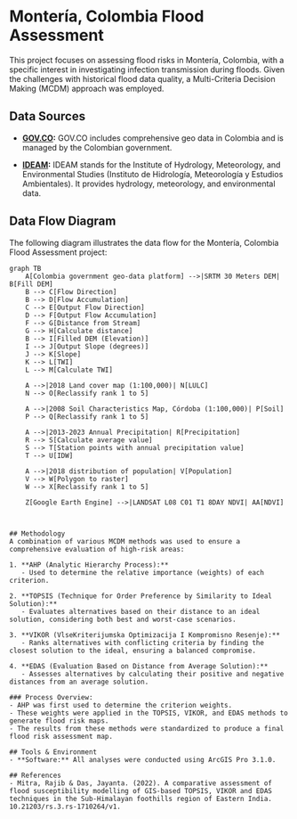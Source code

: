 # Montería, Colombia Flood Assessment

This project focuses on assessing flood risks in Montería, Colombia, with a specific interest in investigating infection transmission during floods. Given the challenges with historical flood data quality, a Multi-Criteria Decision Making (MCDM) approach was employed.

## Data Sources
- **[GOV.CO](https://www.colombiaenmapas.gov.co/):** 
  GOV.CO includes comprehensive geo data in Colombia and is managed by the Colombian government.

- **[IDEAM](http://dhime.ideam.gov.co/atencionciudadano/):** 
  IDEAM stands for the Institute of Hydrology, Meteorology, and Environmental Studies (Instituto de Hidrología, Meteorología y Estudios Ambientales). It provides hydrology, meteorology, and environmental data.

## Data Flow Diagram

The following diagram illustrates the data flow for the Montería, Colombia Flood Assessment project:

```mermaid
graph TB
    A[Colombia government geo-data platform] -->|SRTM 30 Meters DEM| B[Fill DEM]
    B --> C[Flow Direction]
    B --> D[Flow Accumulation]
    C --> E[Output Flow Direction]
    D --> F[Output Flow Accumulation]
    F --> G[Distance from Stream]
    G --> H[Calculate distance]
    B --> I[Filled DEM (Elevation)]
    I --> J[Output Slope (degrees)]
    J --> K[Slope]
    K --> L[TWI]
    L --> M[Calculate TWI]
    
    A -->|2018 Land cover map (1:100,000)| N[LULC]
    N --> O[Reclassify rank 1 to 5]

    A -->|2008 Soil Characteristics Map, Córdoba (1:100,000)| P[Soil]
    P --> Q[Reclassify rank 1 to 5]
    
    A -->|2013-2023 Annual Precipitation| R[Precipitation]
    R --> S[Calculate average value]
    S --> T[Station points with annual precipitation value]
    T --> U[IDW]

    A -->|2018 distribution of population| V[Population]
    V --> W[Polygon to raster]
    W --> X[Reclassify rank 1 to 5]

    Z[Google Earth Engine] -->|LANDSAT L08 C01 T1 8DAY NDVI| AA[NDVI]



## Methodology
A combination of various MCDM methods was used to ensure a comprehensive evaluation of high-risk areas:

1. **AHP (Analytic Hierarchy Process):**
   - Used to determine the relative importance (weights) of each criterion.
   
2. **TOPSIS (Technique for Order Preference by Similarity to Ideal Solution):**
   - Evaluates alternatives based on their distance to an ideal solution, considering both best and worst-case scenarios.

3. **VIKOR (VlseKriterijumska Optimizacija I Kompromisno Resenje):**
   - Ranks alternatives with conflicting criteria by finding the closest solution to the ideal, ensuring a balanced compromise.

4. **EDAS (Evaluation Based on Distance from Average Solution):**
   - Assesses alternatives by calculating their positive and negative distances from an average solution.

### Process Overview:
- AHP was first used to determine the criterion weights.
- These weights were applied in the TOPSIS, VIKOR, and EDAS methods to generate flood risk maps.
- The results from these methods were standardized to produce a final flood risk assessment map.

## Tools & Environment
- **Software:** All analyses were conducted using ArcGIS Pro 3.1.0.

## References
- Mitra, Rajib & Das, Jayanta. (2022). A comparative assessment of flood susceptibility modelling of GIS-based TOPSIS, VIKOR and EDAS techniques in the Sub-Himalayan foothills region of Eastern India. 10.21203/rs.3.rs-1710264/v1.
